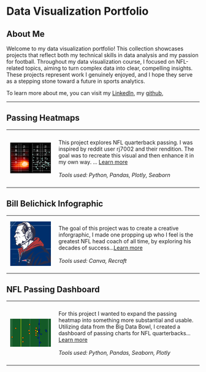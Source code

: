 # Data Visualization Portfolio

## About Me
Welcome to my data visualization portfolio! This collection showcases projects that reflect both my technical skills in data analysis and my passion for football. Throughout my data visualization course, I focused on NFL-related topics, aiming to turn complex data into clear, compelling insights. These projects represent work I genuinely enjoyed, and I hope they serve as a stepping stone toward a future in sports analytics.

To learn more about me, you can visit my [LinkedIn](www.linkedin.com/in/collin-ryan-510223250), my [github](https://github.com/ryanco01),

---

## Passing Heatmaps

<table align="right | left" style = "border-collapse: collapse; border: none;">
    <tr style = "border: none;">
        <td style="padding: 10px; width:25%; border: none;"> 
            <img src="./Images/Original Remake.png"  alt="1" >
        </td>
        <td style="padding:10px; width:75%; border: none;" valign = "top">
            <p>
            This project explores NFL quarterback passing. I was inspired by reddit user rj7002 and their rendition. The goal was to recreate this visual and then enhance it in my own way. ... <a href="./Project 1/README.md">Learn more</a>
            <br><br>
            <i>Tools used: Python, Pandas, Plotly, Seaborn</i>
            </p>
        </td>
    </tr> 
</table>

## Bill Belichick Infographic

<table align="right | left" style = "border-collapse: collapse; border: none;">
    <tr style = "border: none;">
        <td style="padding: 10px; width:25%; border: none;"> 
            <img src="./Images/BB .png"  alt="2" >
        </td>
        <td style="padding:10px; width:75%; border: none;" valign = "top">
            <p>
            The goal of this project was to create a creative inforgraphic, I made one propping up who I feel is the greatest NFL head coach of all time, by exploring his decades of success...<a href="./Project 2/README.md">Learn more</a>
            <br><br>
            <i>Tools used: Canva, Recraft</i>
            </p>
        </td>
    </tr> 
</table>

## NFL Passing Dashboard
<table align="right | left" style = "border-collapse: collapse; border: none;">
    <tr style = "border: none;">
        <td style="padding: 10px; width:25%; border: none;"> 
            <img src="./Images/Project3.png" alt="3" >
        </td>
        <td style="padding:10px; width:75%; border: none;" valign = "top">
            <p>
            For this project I wanted to expand the passing heatmap into something more substantial and usable. Utilizing data from the Big Data Bowl, I created a dashboard of passing charts for NFL quarterbacks... <a href="./Project 3/README.md">Learn more</a>
            <br><br>
            <i>Tools used: Python, Pandas, Seaborn, Plotly</i>
            </p>
        </td>
    </tr> 
</table>
